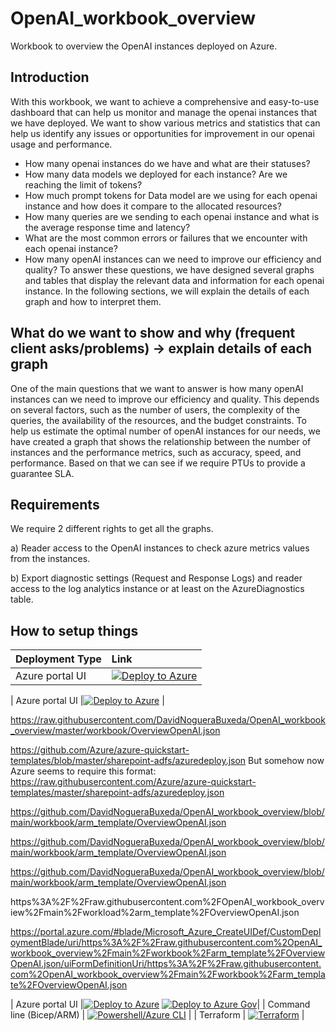 # OpenAI_workbook_overview
Workbook to overview the OpenAI instances deployed on Azure.



## Introduction
With this workbook, we want to achieve a comprehensive and easy-to-use dashboard that can help us monitor and manage the openai instances that we have deployed. We want to show various metrics and statistics that can help us identify any issues or opportunities for improvement in our openai usage and performance.
- How many openai instances do we have and what are their statuses?
- How many data models we deployed for each instance? Are we reaching the limit of tokens?
- How much prompt tokens for Data model are we using for each openai instance and how does it compare to the allocated resources?
- How many queries are we sending to each openai instance and what is the average response time and latency?
- What are the most common errors or failures that we encounter with each openai instance?
- How many openAI instances can we need to improve our efficiency and quality?
To answer these questions, we have designed several graphs and tables that display the relevant data and information for each openai instance. In the following sections, we will explain the details of each graph and how to interpret them.

## What do we want to show and why (frequent client asks/problems) -> explain details of each graph
One of the main questions that we want to answer is how many openAI instances can we need to improve our efficiency and quality. This depends on several factors, such as the number of users, the complexity of the queries, the availability of the resources, and the budget constraints. 
To help us estimate the optimal number of openAI instances for our needs, we have created a graph that shows the relationship between the number of instances and the performance metrics, such as accuracy, speed, and performance.
Based on that we can see if we require PTUs to provide a guarantee SLA.

## Requirements
We require 2 different rights to get all the graphs.

a)	Reader access to the OpenAI instances to check azure metrics values from the instances.

b)	Export diagnostic settings (Request and Response Logs)  and reader access to the log analytics instance or at least on the AzureDiagnostics table.

## How to setup things

| Deployment Type | Link |
|:--|:--|
| Azure portal UI |[![Deploy to Azure](https://aka.ms/deploytoazurebutton)](https://portal.azure.com/#blade/Microsoft_Azure_CreateUIDef/CustomDeploymentBlade/uri/https%3A%2F%2Fwww.github.com%2FDavidNogueraBuxeda%2FOpenAI_workbook_overview%2Fmain%2Fblob%2Fworkload%2Farm_template%2FOverviewOpenAI.json/uiFormDefinitionUri/https%3A%2F%2Fwww.github.com%2FDavidNogueraBuxeda%2FOpenAI_workbook_overview%2Fmain%2Fblob%2Fworkload%2Farm_template%2FOverviewOpenAI.json) |



| Azure portal UI |[![Deploy to Azure](https://aka.ms/deploytoazurebutton)](https://portal.azure.com/#blade/Microsoft_Azure_CreateUIDef/CustomDeploymentBlade/uri/https%3A%2F%2Fraw.github.com%2FDavidNogueraBuxeda%2FOpenAI_workbook_overview%2Fmain%2Fworkload%2Farm_template%2FOverviewOpenAI.json/uiFormDefinitionUri/https%3A%2F%2Fraw.githubusercontent.com%2FDavidNogueraBuxeda%2FOpenAI_workbook_overview%2Fmain%2Fworkload%2Farm_template%2FOverviewOpenAI.json) |


https://raw.githubusercontent.com/DavidNogueraBuxeda/OpenAI_workbook_overview/master/workbook/OverviewOpenAI.json


https://github.com/Azure/azure-quickstart-templates/blob/master/sharepoint-adfs/azuredeploy.json
But somehow now Azure seems to require this format:
https://raw.githubusercontent.com/Azure/azure-quickstart-templates/master/sharepoint-adfs/azuredeploy.json

https://github.com/DavidNogueraBuxeda/OpenAI_workbook_overview/blob/main/workbook/arm_template/OverviewOpenAI.json

https://github.com/DavidNogueraBuxeda/OpenAI_workbook_overview/blob/main/workbook/arm_template/OverviewOpenAI.json


https://github.com/DavidNogueraBuxeda/OpenAI_workbook_overview/blob/main/workbook/arm_template/OverviewOpenAI.json


https%3A%2F%2Fraw.githubusercontent.com%2FOpenAI_workbook_overview%2Fmain%2Fworkload%2arm_template%2FOverviewOpenAI.json

https://portal.azure.com/#blade/Microsoft_Azure_CreateUIDef/CustomDeploymentBlade/uri/https%3A%2F%2Fraw.githubusercontent.com%2OpenAI_workbook_overview%2Fmain%2Fworkbook%2Farm_template%2FOverviewOpenAI.json/uiFormDefinitionUri/https%3A%2F%2Fraw.githubusercontent.com%2OpenAI_workbook_overview%2Fmain%2Fworkbook%2Farm_template%2FOverviewOpenAI.json

| Azure portal UI |[![Deploy to Azure](https://aka.ms/deploytoazurebutton)](https://portal.azure.com/#blade/Microsoft_Azure_CreateUIDef/CustomDeploymentBlade/uri/https%3A%2F%2Fraw.githubusercontent.com%2FAzure%2Favdaccelerator%2Fmain%2Fworkload%2Farm%2Fdeploy-baseline.json/uiFormDefinitionUri/https%3A%2F%2Fraw.githubusercontent.com%2FAzure%2Favdaccelerator%2Fmain%2Fworkload%2Fportal-ui%2Fportal-ui-baseline.json) [![Deploy to Azure Gov](https://aka.ms/deploytoazuregovbutton)](https://portal.azure.us/#blade/Microsoft_Azure_CreateUIDef/CustomDeploymentBlade/uri/https%3A%2F%2Fraw.githubusercontent.com%2FAzure%2Favdaccelerator%2Fmain%2Fworkload%2Farm%2Fdeploy-baseline.json/uiFormDefinitionUri/https%3A%2F%2Fraw.githubusercontent.com%2FAzure%2Favdaccelerator%2Fmain%2Fworkload%2Fportal-ui%2Fportal-ui-baseline.json)|
| Command line (Bicep/ARM) | [![Powershell/Azure CLI](./workload/docs/icons/powershell.png)](./workload/bicep/readme.md#avd-accelerator-baseline) |
| Terraform | [![Terraform](./workload/docs/icons/terraform.png)](./workload/terraform/greenfield/readme.md) |


